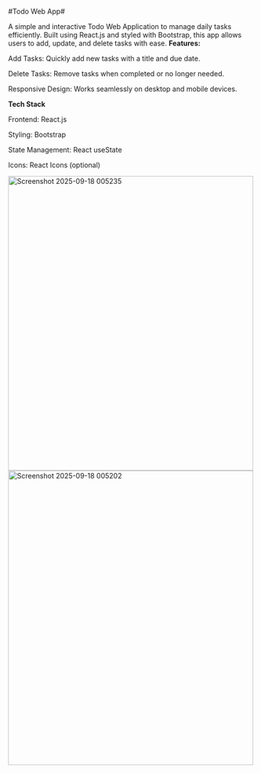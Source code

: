 #Todo Web App#

A simple and interactive Todo Web Application to manage daily tasks efficiently. Built using React.js and styled with Bootstrap, this app allows users to add, update, and delete tasks with ease.
**Features:**

Add Tasks: Quickly add new tasks with a title and due date.

Delete Tasks: Remove tasks when completed or no longer needed.

Responsive Design: Works seamlessly on desktop and mobile devices.

**Tech Stack**

Frontend: React.js

Styling: Bootstrap

State Management: React useState

Icons: React Icons (optional)

<img width="500" height="600" alt="Screenshot 2025-09-18 005235" src="https://github.com/user-attachments/assets/8cec9131-964c-4255-947e-d846cec08c13" />
<img width="500" height="600" alt="Screenshot 2025-09-18 005202" src="https://github.com/user-attachments/assets/38a095bf-24db-4bf6-a10d-ad60741da754" />
